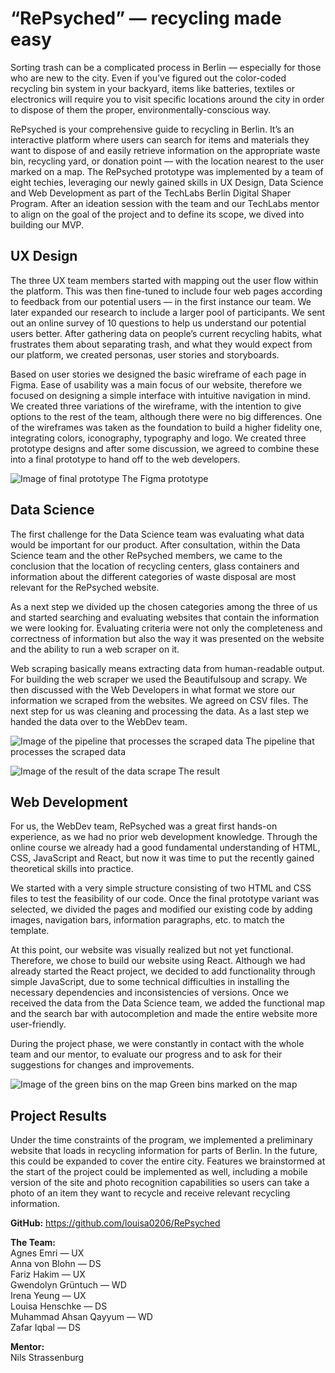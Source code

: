 # “RePsyched” — recycling made easy

Sorting trash can be a complicated process in Berlin — especially for those who are new to the city. Even if you’ve figured out the color-coded recycling bin system in your backyard, items like batteries, textiles or electronics will require you to visit specific locations around the city in order to dispose of them the proper, environmentally-conscious way.

RePsyched is your comprehensive guide to recycling in Berlin. It’s an interactive platform where users can search for items and materials they want to dispose of and easily retrieve information on the appropriate waste bin, recycling yard, or donation point — with the location nearest to the user marked on a map. The RePsyched prototype was implemented by a team of eight techies, leveraging our newly gained skills in UX Design, Data Science and Web Development as part of the TechLabs Berlin Digital Shaper Program. After an ideation session with the team and our TechLabs mentor to align on the goal of the project and to define its scope, we dived into building our MVP.

## UX Design

The three UX team members started with mapping out the user flow within the platform. This was then fine-tuned to include four web pages according to feedback from our potential users — in the first instance our team. We later expanded our research to include a larger pool of participants. We sent out an online survey of 10 questions to help us understand our potential users better. After gathering data on people’s current recycling habits, what frustrates them about separating trash, and what they would expect from our platform, we created personas, user stories and storyboards.

Based on user stories we designed the basic wireframe of each page in Figma. Ease of usability was a main focus of our website, therefore we focused on designing a simple interface with intuitive navigation in mind. We created three variations of the wireframe, with the intention to give options to the rest of the team, although there were no big differences. One of the wireframes was taken as the foundation to build a higher fidelity one, integrating colors, iconography, typography and logo. We created three prototype designs and after some discussion, we agreed to combine these into a final prototype to hand off to the web developers.

![Image of final prototype](https://raw.githubusercontent.com/louisa0206/RePsyched/main/Blog%20image%2001.png) The Figma prototype

## Data Science

The first challenge for the Data Science team was evaluating what data would be important for our product. After consultation, within the Data Science team and the other RePsyched members, we came to the conclusion that the location of recycling centers, glass containers and information about the different categories of waste disposal are most relevant for the RePsyched website. 

As a next step we divided up the chosen categories among the three of us and started searching and evaluating websites that contain the information we were looking for. 
Evaluating criteria were not only the completeness and correctness of information but also the way it was presented on the website and the ability to run a web scraper on it.

Web scraping basically means extracting data from human-readable output. For building the web scraper we used the Beautifulsoup and scrapy. We then discussed with the Web Developers in what format we store our information we scraped from the websites. We agreed on CSV files. The next step for us was cleaning and processing the data. As a last step we handed the data over to the WebDev team.

![Image of the pipeline that processes the scraped data](https://raw.githubusercontent.com/louisa0206/RePsyched/main/Blog%20image%2002.png) The pipeline that processes the scraped data

![Image of the result of the data scrape](https://raw.githubusercontent.com/louisa0206/RePsyched/main/Blog%20image%2003.png) The result


## Web Development

For us, the WebDev team, RePsyched was a great first hands-on experience, as we had no prior web development knowledge. Through the online course we already had a good fundamental understanding of HTML, CSS, JavaScript and React, but now it was time to put the recently gained theoretical skills into practice. 

We started with a very simple structure consisting of two HTML and CSS files to test the feasibility of our code.  Once the final prototype variant was selected, we divided the pages and modified our existing code by adding images, navigation bars, information paragraphs, etc. to match the template.
 
At this point, our website was visually realized but not yet functional. Therefore, we chose to build our website using React. Although we had already started the React project, we decided to add functionality through simple JavaScript, due to some technical difficulties in installing the necessary dependencies and inconsistencies of versions. Once we received the data from the Data Science team, we added the functional map and the search bar with autocompletion and made the entire website more user-friendly.

During the project phase, we were constantly in contact with the whole team and our mentor, to evaluate our progress and to ask for their suggestions for changes and improvements.

![Image of the green bins on the map](https://raw.githubusercontent.com/louisa0206/RePsyched/main/Blog%20image%2004.png) Green bins marked on the map

## Project Results

Under the time constraints of the program, we implemented a preliminary website that loads in recycling information for parts of Berlin. In the future, this could be expanded to cover the entire city. Features we brainstormed at the start of the project could be implemented as well, including a mobile version of the site and photo recognition capabilities so users can take a photo of an item they want to recycle and receive relevant recycling information.

**GitHub:**
https://github.com/louisa0206/RePsyched

**The Team:**  
Agnes Emri — UX  
Anna von Blohn — DS  
Fariz Hakim — UX  
Gwendolyn Grüntuch — WD  
Irena Yeung — UX  
Louisa Henschke — DS  
Muhammad Ahsan Qayyum — WD  
Zafar Iqbal — DS 

**Mentor:**  
Nils Strassenburg
